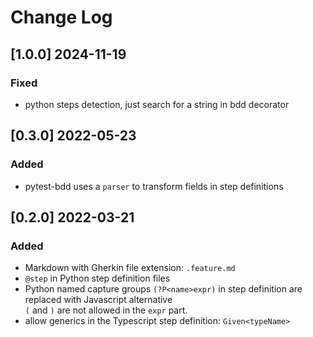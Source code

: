 # Change Log

## [1.0.0] 2024-11-19
### Fixed
- python steps detection, just search for a string in bdd decorator

## [0.3.0] 2022-05-23
### Added
- pytest-bdd uses a `parser` to transform fields in step definitions

## [0.2.0] 2022-03-21
### Added
- Markdown with Gherkin file extension: `.feature.md`
- `@step` in Python step definition files
- Python named capture groups `(?P<name>expr)` in step definition are replaced with Javascript alternative  
  `(` and `)` are not allowed in the `expr` part.
- allow generics in the Typescript step definition: `Given<typeName>`

